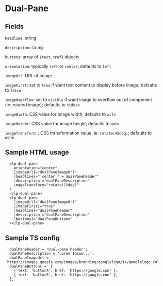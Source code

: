 # Dual-Pane

## Fields

`headline`: string

`description`: string

`buttons`: array of `{text,href}` objects

`orientation`: typically `left` or `center`; defaults to `left`

`imageUrl`: URL of image

`imageFirst`: set to `true` if want text content to display before image; defaults to `false`

`imageOverflow`: set to `visible` if want image to overflow out of component (ie: rotated image); defaults to `hidden`

`imageWidth`: CSS value for image width; defaults to `auto`

`imageHeight`: CSS value for image height; defaults to `auto`

`imageTransform`: ; CSS transformation value, ie: `rotate(45deg)`; defaults to `none`

## Sample HTML usage

```
  <lp-dual-pane
    orientation="center"
    [imageUrl]="dualPaneImageUrl"
    [headline]="'center ' + dualPaneheader"
    [description]="dualPaneDescription"
    imageTransform="rotate(15deg)"
  >
  </lp-dual-pane>
  <lp-dual-pane
    [imageUrl]="dualPaneImageUrl"
    [imageFirst]="true"
    [headline]="dualPaneheader"
    [description]="dualPaneDescription"
    [buttons]="dualPaneButtons"
  ></lp-dual-pane>
```

## Sample TS config

```
  dualPaneheader = 'Dual-pane header';
  dualPaneDescription = 'Lorem Ipsum...';
  dualPaneImageUrl = 'https://images.google.com/images/branding/googlelogo/1x/googlelogo_color_272x92dp.png';
  dualPaneButtons =  [
    { text: 'buttonA', href: 'https://google.com' },
    { text: 'buttonB', href: 'https://google.com' },
  ];
```
